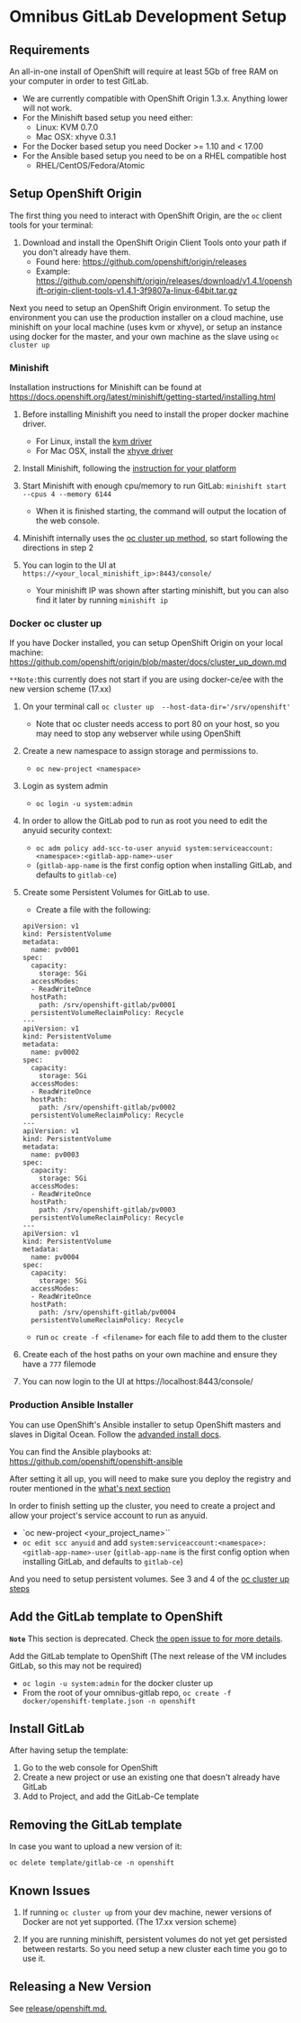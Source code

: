 # Omnibus GitLab Development Setup

## Requirements

An all-in-one install of OpenShift will require at least 5Gb of free RAM on your
computer in order to test GitLab.

 - We are currently compatible with OpenShift Origin 1.3.x. Anything lower will not work.
 - For the Minishift based setup you need either:
   - Linux: KVM 0.7.0
   - Mac OSX: xhyve 0.3.1
 - For the Docker based setup you need Docker >= 1.10 and < 17.00
 - For the Ansible based setup you need to be on a RHEL compatible host
   - RHEL/CentOS/Fedora/Atomic


## Setup OpenShift Origin

The first thing you need to interact with OpenShift Origin, are the `oc` client tools for your terminal:

1. Download and install the OpenShift Origin Client Tools onto your path if you don't already have them.
   - Found here: https://github.com/openshift/origin/releases
   - Example: https://github.com/openshift/origin/releases/download/v1.4.1/openshift-origin-client-tools-v1.4.1-3f9807a-linux-64bit.tar.gz

Next you need to setup an OpenShift Origin environment. To setup the environment you can use the production installer
on a cloud machine, use minishift on your local machine (uses kvm or xhyve), or setup an instance
using docker for the master, and your own machine as the slave using `oc cluster up`

### Minishift

Installation instructions for Minishift can be found at https://docs.openshift.org/latest/minishift/getting-started/installing.html

1. Before installing Minishift you need to install the proper docker machine driver.
   - For Linux, install the [kvm driver](https://minishift.io/docs/docker-machine-drivers.html#kvm-driver)
   - For Mac OSX, install the [xhyve driver](https://minishift.io/docs/docker-machine-drivers.html#xhyve-driver)

1. Install Minishift, following the [instruction for your platform](https://docs.openshift.org/latest/minishift/getting-started/installing.html)

1. Start Minishift with enough cpu/memory to run GitLab: `minishift start --cpus 4 --memory 6144`
   - When it is finished starting, the command will output the location of the web console.

1. Minishift internally uses the [oc cluster up method](#docker-oc-cluster-up), so start following the directions in step 2

1. You can login to the UI at `https://<your_local_minishift_ip>:8443/console/`
   - Your minishift IP was shown after starting minishift, but you can also find it later by running `minishift ip`

### Docker oc cluster up

If you have Docker installed, you can setup OpenShift Origin on your local machine: https://github.com/openshift/origin/blob/master/docs/cluster_up_down.md

`**Note:`this currently does not start if you are using docker-ce/ee with the new version scheme (17.xx)

1. On your terminal call `oc cluster up  --host-data-dir='/srv/openshift'`
   - Note that oc cluster needs access to port 80 on your host, so you may need to stop any webserver while using OpenShift

1. Create a new namespace to assign storage and permissions to.
   - `oc new-project <namespace>`

1. Login as system admin
   - `oc login -u system:admin`

1. In order to allow the GitLab pod to run as root you need to edit the anyuid security context:
   - `oc adm policy add-scc-to-user anyuid system:serviceaccount:<namespace>:<gitlab-app-name>-user`
   - (`gitlab-app-name` is the first config option when installing GitLab, and defaults to `gitlab-ce`)

1. Create some Persistent Volumes for GitLab to use.
   - Create a file with the following:

    ```
    apiVersion: v1
    kind: PersistentVolume
    metadata:
      name: pv0001
    spec:
      capacity:
        storage: 5Gi
      accessModes:
      - ReadWriteOnce
      hostPath:
        path: /srv/openshift-gitlab/pv0001
      persistentVolumeReclaimPolicy: Recycle
    ---
    apiVersion: v1
    kind: PersistentVolume
    metadata:
      name: pv0002
    spec:
      capacity:
        storage: 5Gi
      accessModes:
      - ReadWriteOnce
      hostPath:
        path: /srv/openshift-gitlab/pv0002
      persistentVolumeReclaimPolicy: Recycle
    ---
    apiVersion: v1
    kind: PersistentVolume
    metadata:
      name: pv0003
    spec:
      capacity:
        storage: 5Gi
      accessModes:
      - ReadWriteOnce
      hostPath:
        path: /srv/openshift-gitlab/pv0003
      persistentVolumeReclaimPolicy: Recycle
    ---
    apiVersion: v1
    kind: PersistentVolume
    metadata:
      name: pv0004
    spec:
      capacity:
        storage: 5Gi
      accessModes:
      - ReadWriteOnce
      hostPath:
        path: /srv/openshift-gitlab/pv0004
      persistentVolumeReclaimPolicy: Recycle
    ```

   - run `oc create -f <filename>` for each file to add them to the cluster

1. Create each of the host paths on your own machine and ensure they have a `777` filemode

1. You can now login to the UI at https://localhost:8443/console/

### Production Ansible Installer

You can use OpenShift's Ansible installer to setup OpenShift masters and slaves in Digital Ocean. Follow the [advanded install docs](https://docs.openshift.org/latest/install_config/install/advanced_install.html).

You can find the Ansible playbooks at: https://github.com/openshift/openshift-ansible

After setting it all up, you will need to make sure you deploy the registry and router mentioned in the [what's next section](https://docs.openshift.org/latest/install_config/install/advanced_install.html#what-s-next)

In order to finish setting up the cluster, you need to create a project and allow your project's service account to run as anyuid.

 - `oc new-project <your_project_name>``
 - `oc edit scc anyuid` and add `system:serviceaccount:<namespace>:<gitlab-app-name>-user` (`gitlab-app-name` is the first config option when installing GitLab, and defaults to `gitlab-ce`)

And you need to setup persistent volumes. See 3 and 4 of the [oc cluster up steps](#docker-oc-cluster-up)


## Add the GitLab template to OpenShift

**`Note`** This section is deprecated. Check [the open issue to for more details](https://gitlab.com/gitlab-org/distribution/team-tasks/issues/263).

Add the GitLab template to OpenShift (The next release of the VM includes GitLab, so this may not be required)
   - `oc login -u system:admin` for the docker cluster up
   - From the root of your omnibus-gitlab repo, `oc create -f docker/openshift-template.json -n openshift`

## Install GitLab

After having setup the template:

1. Go to the web console for OpenShift
2. Create a new project or use an existing one that doesn't already have GitLab
3. Add to Project, and add the GitLab-Ce template

## Removing the GitLab template

In case you want to upload a new version of it:

`oc delete template/gitlab-ce -n openshift`

## Known Issues

 1. If running `oc cluster up` from your dev machine, newer versions of Docker are not yet supported. (The 17.xx version scheme)

 1. If you are running minishift, persistent volumes do not yet get persisted between restarts. So you need setup a new cluster each
 time you go to use it.

## Releasing a New Version

See [release/openshift.md.](../../release/openshift.md)
